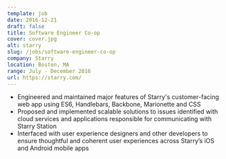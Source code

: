```yaml
---
template: job
date: 2016-12-21
draft: false
title: Software Engineer Co-op
cover: cover.jpg
alt: starry
slug: /jobs/software-engineer-co-op
company: Starry
location: Boston, MA
range: July - December 2016
url: https://starry.com/
---
```


- Engineered and maintained major features of Starry's customer-facing web app using ES6, Handlebars, Backbone, Marionette and CSS
- Proposed and implemented scalable solutions to issues identified with cloud services and applications responsible for communicating with Starry Station
- Interfaced with user experience designers and other developers to ensure thoughtful and coherent user experiences across Starry’s iOS and Android mobile apps
